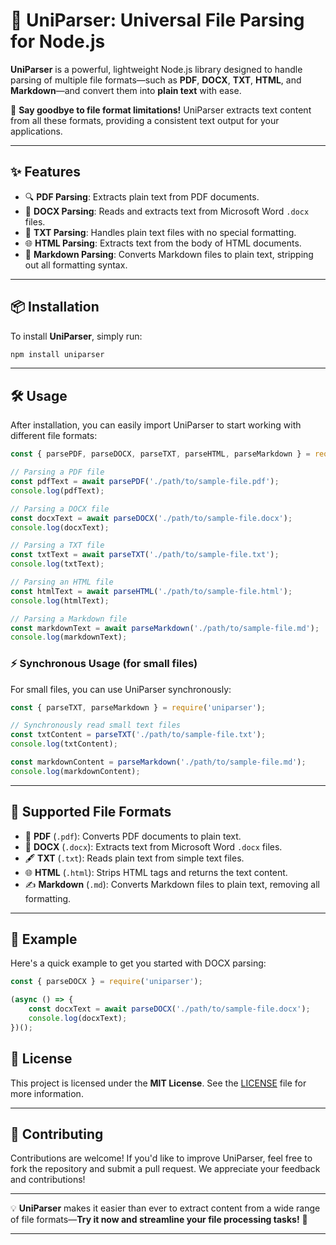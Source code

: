 # 📜 **UniParser**: Universal File Parsing for Node.js

**UniParser** is a powerful, lightweight Node.js library designed to handle parsing of multiple file formats—such as **PDF**, **DOCX**, **TXT**, **HTML**, and **Markdown**—and convert them into **plain text** with ease.

🚀 **Say goodbye to file format limitations!** UniParser extracts text content from all these formats, providing a consistent text output for your applications.

---

## ✨ **Features**

- 🔍 **PDF Parsing**: Extracts plain text from PDF documents.
- 📝 **DOCX Parsing**: Reads and extracts text from Microsoft Word `.docx` files.
- 📄 **TXT Parsing**: Handles plain text files with no special formatting.
- 🌐 **HTML Parsing**: Extracts text from the body of HTML documents.
- 🎨 **Markdown Parsing**: Converts Markdown files to plain text, stripping out all formatting syntax.

---

## 📦 **Installation**

To install **UniParser**, simply run:

```bash
npm install uniparser
```

---

## 🛠️ **Usage**

After installation, you can easily import UniParser to start working with different file formats:

```javascript
const { parsePDF, parseDOCX, parseTXT, parseHTML, parseMarkdown } = require('uniparser');

// Parsing a PDF file
const pdfText = await parsePDF('./path/to/sample-file.pdf');
console.log(pdfText);

// Parsing a DOCX file
const docxText = await parseDOCX('./path/to/sample-file.docx');
console.log(docxText);

// Parsing a TXT file
const txtText = await parseTXT('./path/to/sample-file.txt');
console.log(txtText);

// Parsing an HTML file
const htmlText = await parseHTML('./path/to/sample-file.html');
console.log(htmlText);

// Parsing a Markdown file
const markdownText = await parseMarkdown('./path/to/sample-file.md');
console.log(markdownText);
```

### ⚡ **Synchronous Usage (for small files)**

For small files, you can use UniParser synchronously:

```javascript
const { parseTXT, parseMarkdown } = require('uniparser');

// Synchronously read small text files
const txtContent = parseTXT('./path/to/sample-file.txt');
console.log(txtContent);

const markdownContent = parseMarkdown('./path/to/sample-file.md');
console.log(markdownContent);
```

---

## 🔗 **Supported File Formats**

- 📄 **PDF** (`.pdf`): Converts PDF documents to plain text.
- 📝 **DOCX** (`.docx`): Extracts text from Microsoft Word `.docx` files.
- 🖋️ **TXT** (`.txt`): Reads plain text from simple text files.
- 🌐 **HTML** (`.html`): Strips HTML tags and returns the text content.
- ✍️ **Markdown** (`.md`): Converts Markdown files to plain text, removing all formatting.

---

## 🎯 **Example**

Here's a quick example to get you started with DOCX parsing:

```javascript
const { parseDOCX } = require('uniparser');

(async () => {
    const docxText = await parseDOCX('./path/to/sample-file.docx');
    console.log(docxText);
})();
```

## 🔑 **License**

This project is licensed under the **MIT License**. See the [LICENSE](./LICENSE) file for more information.

---

## 🤝 **Contributing**

Contributions are welcome! If you'd like to improve UniParser, feel free to fork the repository and submit a pull request. We appreciate your feedback and contributions!

---

💡 **UniParser** makes it easier than ever to extract content from a wide range of file formats—**Try it now and streamline your file processing tasks!** 🌟

---